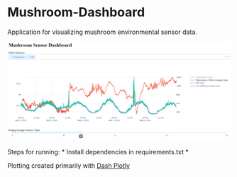 # Mushroom-Dashboard
Application for visualizing mushroom environmental sensor data.
<p align="center">
  <img style="border: 2px black" src="./images/mushroom_dash.png" alt="Mushroom Dashboard">
</p>
Steps for running:
* Install dependencies in requirements.txt
* 

Plotting created primarily with [Dash Plotly](https://github.com/plotly/dash)
